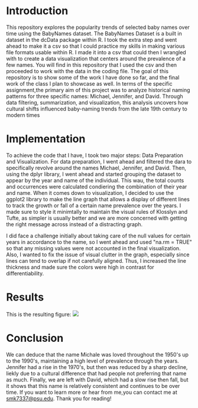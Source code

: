# Introduction
 This repository explores the popularity trends of selected baby names over time using the BabyNames dataset. The BabyNames Dataset is a built in dataset in the dcData package within R. I took the extra step and went ahead to make it a csv so that I could practice my skills in making various file formats usable within R. I made it into a csv that could then I wrangled with to create a data visualization that centers around the prevalence of a few names. You will find in this repository that I used the csv and then proceeded to work with the data in the coding file. The goal of this repository is to show some of the work I have done so far, and the final work of the class I plan to showcase as well. In terms of the specific assignment,the primary aim of this project was to analyze historical naming patterns for three specific names: Michael, Jennifer, and David. Through data filtering, summarization, and visualization, this analysis uncovers how cultural shifts influenced baby-naming trends from the late 19th century to modern times

# Implementation
To achieve the code that I have, I took two major steps: Data Preparation and Visualization. For data preparation, I went ahead and filtered the dara to specifically revolve around the names Michael, Jennifer, and David. Then, using the dplyr library, I went ahead and started grouping the dataset to appear by the year and name of the individual. This wau, the total counts and occurrences were calculated condiering the combination of their year and name. When it comes down to visualization, I decided to use the ggplot2 library to make the line graph that allows a display of different lines to track the growth or fall of a certain name prevalence over the years. I made sure to style it minimtally to maintain the visual rules of Klosslyn and Tufte, as simpler is usually better and we are more concerned with getting the right message across instead of a distracting graph. 

I did face a challenge initially about taking care of the null values for certain years in accordance to the name, so I went ahead and used "na.rm = TRUE" so that any missing values were not accounted in the final visualization. Also, I wanted to fix the issue of visual clutter in the graph, especially since lines can tend to overlap if not carefully aligned. Thus, I increased the line thickness and made sure the colors were high in contrast for differentiability.

# Results
 This is the resulting figure:
 ![](BabyNameResult.jpg)

# Conclusion
We can deduce that the name Michale was loved throughout the 1950's up to the 1990's, maintaining a high level of prevalence through the years. Jennifer had a rise in the 1970's, but then was reduced by a sharp decline, liekly due to a cultural difference that had people not preferring that name as much. Finally, we are left with David, which had a slow rise then fall, but it shows that this name is relatively consistent and continues to be over time.
If you want to learn more or hear from me,you can contact me at [smk7337@psu.edu](mailto:smk7337@psu.edu). Thank you for reading!
